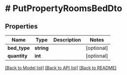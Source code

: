 # # PutPropertyRoomsBedDto

## Properties

Name | Type | Description | Notes
------------ | ------------- | ------------- | -------------
**bed_type** | **string** |  | [optional] 
**quantity** | **int** |  | [optional] 

[[Back to Model list]](../../README.md#documentation-for-models) [[Back to API list]](../../README.md#documentation-for-api-endpoints) [[Back to README]](../../README.md)


